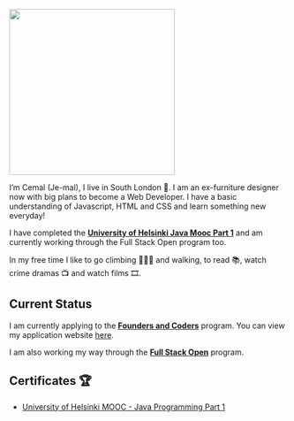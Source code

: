  <img src="https://media.giphy.com/media/1es0suLtBMuZcRBtvl/giphy.gif" width="300"> 

I’m Cemal (Je-mal), I live in South London 💂. I am an ex-furniture designer now with big plans to become a Web Developer. I have a basic understanding of Javascript, HTML and CSS and learn something new everyday!

I have completed the [**University of Helsinki Java Mooc Part 1**](https://java-programming.mooc.fi/) and am currently working through the Full Stack Open program too.

In my free time I like to go climbing 🧗🏼‍♂️ and walking, to read 📚, watch crime dramas 📺 and watch films 🎞️.

## Current Status 

I am currently applying to the [**Founders and Coders**](https://www.foundersandcoders.com/) program. You can view my application website [here](http://cemalokten.github.io/).

I am also working my way through the [**Full Stack Open**](https://fullstackopen.com/en/) program.

## Certificates 🏆

* [University of Helsinki MOOC - Java Programming Part 1](https://certificates.mooc.fi/validate/xgg8x6qj2e)

